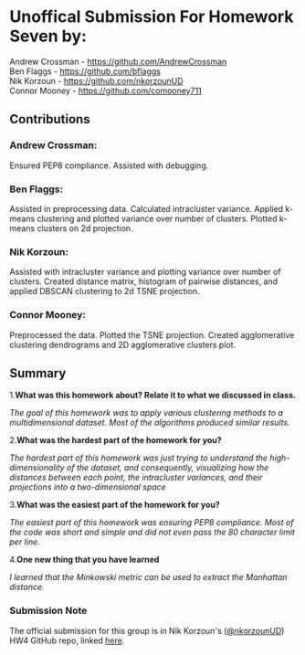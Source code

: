 # Unoffical Submission For Homework Seven by:
Andrew Crossman -  https://github.com/AndrewCrossman <br />
Ben Flaggs - https://github.com/bflaggs <br />
Nik Korzoun - https://github.com/nkorzounUD <br />
Connor Mooney - https://github.com/comooney711 <br />

## Contributions
### Andrew Crossman:
Ensured PEP8 compliance. Assisted with debugging.

### Ben Flaggs:
Assisted in preprocessing data. Calculated intracluster variance. Applied k-means clustering and plotted variance over number of clusters. Plotted k-means clusters on 2d projection.

### Nik Korzoun:
Assisted with intracluster variance and plotting variance over number of clusters. Created distance matrix, histogram of pairwise distances, and applied DBSCAN clustering to 2d TSNE projection.

### Connor Mooney:
Preprocessed the data. Plotted the TSNE projection. Created agglomerative clustering dendrograms and 2D agglomerative clusters plot.

## Summary
1.**What was this homework about? Relate it to what we discussed in class.**

*The goal of this homework was to apply various clustering methods to a multidimensional dataset. Most of the algorithms produced similar results.*

2.**What was the hardest part of the homework for you?**

*The hardest part of this homework was just trying to understand the high-dimensionality of the dataset, and consequently, visualizing how the distances between each point, the intracluster variances, and their projections into a two-dimensional space*
  
3.**What was the easiest part of the homework for you?**

*The easiest part of this homework was ensuring PEP8 compliance. Most of the code was short and simple and did not even pass the 80 character limit per line.*
  
4.**One new thing that you have learned**
  
*I learned that the Minkowski metric can be used to extract the Manhattan distance.*

### Submission Note
The official submission for this group is in Nik Korzoun's ([@nkorzounUD](https://github.com/nkorzounUD)) HW4 GitHub repo, linked [here](https://github.com/nkorzounUD/DSPS_NKorzoun/tree/main/HW4).
